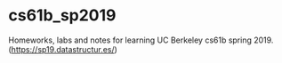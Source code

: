 # cs61b_sp2019
Homeworks, labs and notes for learning UC Berkeley cs61b spring 2019. (https://sp19.datastructur.es/)
